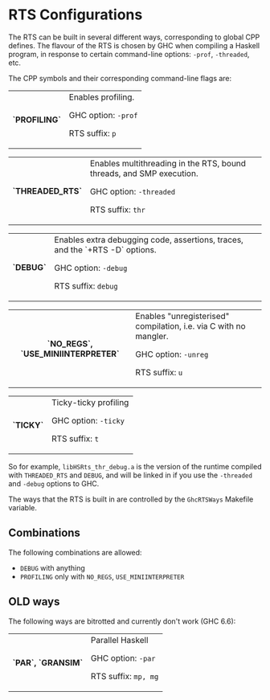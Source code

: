 # RTS Configurations


The RTS can be built in several different ways, corresponding to global CPP defines.  The flavour of the RTS is chosen by GHC when compiling a Haskell program, in response to certain command-line options: `-prof`, `-threaded`, etc.


The CPP symbols and their corresponding command-line flags are:

<table><tr><th>`PROFILING`</th>
<td>
Enables profiling.

GHC option: `-prof`

RTS suffix: `p`</td></tr></table>

<table><tr><th>`THREADED_RTS`</th>
<td>
Enables multithreading in the RTS, bound threads, and SMP execution.

GHC option: `-threaded`

RTS suffix: `thr`</td></tr></table>

<table><tr><th>`DEBUG`</th>
<td>
Enables extra debugging code, assertions, traces, and the `+RTS -D` options.

GHC option: `-debug`

RTS suffix: `debug`</td></tr></table>

<table><tr><th>`NO_REGS`, `USE_MINIINTERPRETER`</th>
<td>
Enables "unregisterised" compilation, i.e. via C with no mangler.

GHC option: `-unreg`

RTS suffix: `u`</td></tr></table>

<table><tr><th>`TICKY`</th>
<td>
Ticky-ticky profiling

GHC option: `-ticky`

RTS suffix: `t`</td></tr></table>


So for example, `libHSRts_thr_debug.a` is the version of the runtime compiled with `THREADED_RTS` and `DEBUG`, and will be linked in if you use the `-threaded` and `-debug` options to GHC.


The ways that the RTS is built in are controlled by the `GhcRTSWays` Makefile variable.  

## Combinations


The following combinations are allowed:

- `DEBUG` with anything
- `PROFILING` only with `NO_REGS`, `USE_MINIINTERPRETER`

## OLD ways


The following ways are bitrotted and currently don't work (GHC 6.6):

<table><tr><th>`PAR`, `GRANSIM`</th>
<td>
Parallel Haskell

GHC option: `-par`

RTS suffix: `mp, mg`</td></tr></table>